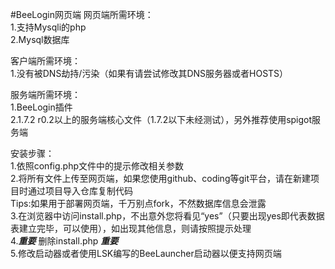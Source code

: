 #BeeLogin网页端
网页端所需环境：<br>
1.支持Mysqli的php<br>
2.Mysql数据库<br>

客户端所需环境：<br>
1.没有被DNS劫持/污染（如果有请尝试修改其DNS服务器或者HOSTS）<br>

服务端所需环境：<br>
1.BeeLogin插件<br>
2.1.7.2 r0.2以上的服务端核心文件（1.7.2以下未经测试），另外推荐使用spigot服务端<br>

安装步骤：<br>
1.依照config.php文件中的提示修改相关参数<br>
2.将所有文件上传至网页端，如果您使用github、coding等git平台，请在新建项目时通过项目导入仓库复制代码<br>Tips:如果用于部署网页端，千万别点fork，不然数据库信息会泄露<br>
3.在浏览器中访问install.php，不出意外您将看见“yes”（只要出现yes即代表数据表建立完毕，可以使用），如出现其他信息，则请按照提示处理<br>
4.***重要*** 删除install.php ***重要***<br>
5.修改启动器或者使用LSK编写的BeeLauncher启动器以便支持网页端<br>